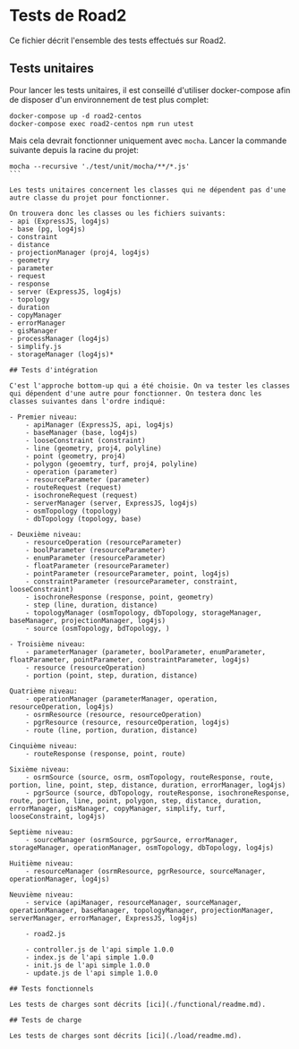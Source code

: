# Tests de Road2

Ce fichier décrit l'ensemble des tests effectués sur Road2. 

## Tests unitaires 

Pour lancer les tests unitaires, il est conseillé d'utiliser docker-compose afin de disposer d'un environnement de test plus complet:
```
docker-compose up -d road2-centos
docker-compose exec road2-centos npm run utest
```

Mais cela devrait fonctionner uniquement avec `mocha`. Lancer la commande suivante depuis la racine du projet:
```
mocha --recursive './test/unit/mocha/**/*.js'
``` 

Les tests unitaires concernent les classes qui ne dépendent pas d'une autre classe du projet pour fonctionner. 

On trouvera donc les classes ou les fichiers suivants: 
- api (ExpressJS, log4js)
- base (pg, log4js)
- constraint
- distance
- projectionManager (proj4, log4js)
- geometry 
- parameter
- request
- response
- server (ExpressJS, log4js)
- topology
- duration
- copyManager
- errorManager
- gisManager
- processManager (log4js)
- simplify.js
- storageManager (log4js)*

## Tests d'intégration

C'est l'approche bottom-up qui a été choisie. On va tester les classes qui dépendent d'une autre pour fonctionner. On testera donc les classes suivantes dans l'ordre indiqué:

- Premier niveau:
    - apiManager (ExpressJS, api, log4js) 
    - baseManager (base, log4js)
    - looseConstraint (constraint)
    - line (geometry, proj4, polyline)
    - point (geometry, proj4)
    - polygon (geoemtry, turf, proj4, polyline)
    - operation (parameter)
    - resourceParameter (parameter)
    - routeRequest (request)
    - isochroneRequest (request)
    - serverManager (server, ExpressJS, log4js)
    - osmTopology (topology)
    - dbTopology (topology, base)
    
- Deuxième niveau: 
    - resourceOperation (resourceParameter)
    - boolParameter (resourceParameter)
    - enumParameter (resourceParameter)
    - floatParameter (resourceParameter)
    - pointParameter (resourceParameter, point, log4js)
    - constraintParameter (resourceParameter, constraint, looseConstraint)
    - isochroneResponse (response, point, geometry)
    - step (line, duration, distance)
    - topologyManager (osmTopology, dbTopology, storageManager, baseManager, projectionManager, log4js)
    - source (osmTopology, bdTopology, )

- Troisième niveau: 
    - parameterManager (parameter, boolParameter, enumParameter, floatParameter, pointParameter, constraintParameter, log4js)
    - resource (resourceOperation)
    - portion (point, step, duration, distance)

Quatrième niveau: 
    - operationManager (parameterManager, operation, resourceOperation, log4js)
    - osrmResource (resource, resourceOperation)
    - pgrResource (resource, resourceOperation, log4js)
    - route (line, portion, duration, distance)

Cinquième niveau: 
    - routeResponse (response, point, route)

Sixième niveau: 
    - osrmSource (source, osrm, osmTopology, routeResponse, route, portion, line, point, step, distance, duration, errorManager, log4js)
    - pgrSource (source, dbTopology, routeResponse, isochroneResponse, route, portion, line, point, polygon, step, distance, duration, errorManager, gisManager, copyManager, simplify, turf, looseConstraint, log4js)

Septième niveau: 
    - sourceManager (osrmSource, pgrSource, errorManager, storageManager, operationManager, osmTopology, dbTopology, log4js)

Huitième niveau: 
    - resourceManager (osrmResource, pgrResource, sourceManager, operationManager, log4js)

Neuvième niveau: 
    - service (apiManager, resourceManager, sourceManager, operationManager, baseManager, topologyManager, projectionManager, serverManager, errorManager, ExpressJS, log4js)

    - road2.js

    - controller.js de l'api simple 1.0.0
    - index.js de l'api simple 1.0.0
    - init.js de l'api simple 1.0.0
    - update.js de l'api simple 1.0.0

## Tests fonctionnels 

Les tests de charges sont décrits [ici](./functional/readme.md). 

## Tests de charge 

Les tests de charges sont décrits [ici](./load/readme.md). 